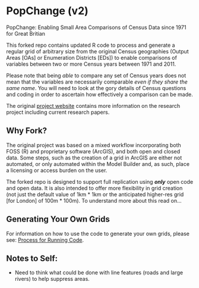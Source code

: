 # PopChange (v2)
PopChange: Enabling Small Area Comparisons of Census Data since 1971 for Great Britian

This forked repo contains updated R code to process and generate a regular grid of arbitrary size from the original Census geographies (Output Areas [OAs] or Enumeration Districts [EDs]) to enable comparisons of variables between two or more Census years between 1971 and 2011.

Please note that being _able_ to compare any set of Census years does not mean that the variables are necessarily comparable _even if they share the same name_. You will need to look at the gory details of Census questions and coding in order to ascertain how effectively a comparison can be made.

The original [project website](https://www.liverpool.ac.uk/geography-and-planning/research/popchange/introduction/) contains more information on the research project including current research papers.

## Why Fork?

The original project was based on a mixed workflow incorporating both FOSS (R) and proprietary software (ArcGIS), and both open and closed data. Some steps, such as the creation of a grid in ArcGIS are either not automated, or only automated within the Model Builder and, as such, place a licensing or access burden on the user.

The forked repo is designed to support full replication using _**only**_ open code and open data. It is also intended to offer more flexibility in grid creation (not just the default value of 1km * 1km or the anticipated higher-res grid [for London] of 100m * 100m). To understand more about this read on...

## Generating Your Own Grids

For information on how to use the code to generate your own grids, please see: [Process for Running Code](process-for-running-code.md).

## Notes to Self:
- Need to think what could be done with line features (roads and large rivers) to help suppress areas.
